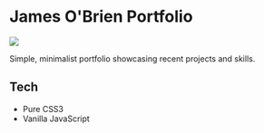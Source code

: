 # James O'Brien Portfolio
![](./portfolio-preview.gif)

Simple, minimalist portfolio showcasing recent projects and skills.

## Tech
- Pure CSS3
- Vanilla JavaScript
